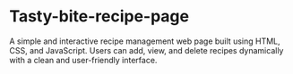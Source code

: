 # Tasty-bite-recipe-page

A simple and interactive recipe management web page built using HTML, CSS, and JavaScript. Users can add, view, and delete recipes dynamically with a clean and user-friendly interface.
